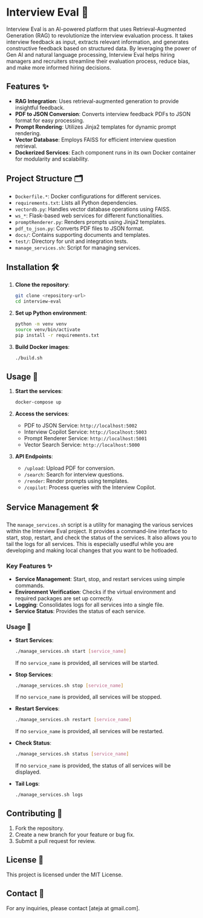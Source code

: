 # Interview Eval 🚀

Interview Eval is an AI-powered platform that uses Retrieval-Augmented Generation (RAG) to revolutionize the interview evaluation process. It takes interview feedback as input, extracts relevant information, and generates constructive feedback based on structured data. By leveraging the power of Gen AI and natural language processing, Interview Eval helps hiring managers and recruiters streamline their evaluation process, reduce bias, and make more informed hiring decisions.

## Features ✨

- **RAG Integration**: Uses retrieval-augmented generation to provide insightful feedback.
- **PDF to JSON Conversion**: Converts interview feedback PDFs to JSON format for easy processing.
- **Prompt Rendering**: Utilizes Jinja2 templates for dynamic prompt rendering.
- **Vector Database**: Employs FAISS for efficient interview question retrieval.
- **Dockerized Services**: Each component runs in its own Docker container for modularity and scalability.

## Project Structure 🗂️

- `Dockerfile.*`: Docker configurations for different services.
- `requirements.txt`: Lists all Python dependencies.
- `vectordb.py`: Handles vector database operations using FAISS.
- `ws_*`: Flask-based web services for different functionalities.
- `promptRenderer.py`: Renders prompts using Jinja2 templates.
- `pdf_to_json.py`: Converts PDF files to JSON format.
- `docs/`: Contains supporting documents and templates.
- `test/`: Directory for unit and integration tests.
- `manage_services.sh`: Script for managing services.

## Installation 🛠️

1. **Clone the repository**:
   ```bash
   git clone <repository-url>
   cd interview-eval
   ```

2. **Set up Python environment**:
   ```bash
   python -m venv venv
   source venv/bin/activate
   pip install -r requirements.txt
   ```

3. **Build Docker images**:
   ```bash
   ./build.sh
   ```

## Usage 🚀

1. **Start the services**:
   ```bash
   docker-compose up
   ```

2. **Access the services**:
   - PDF to JSON Service: `http://localhost:5002`
   - Interview Copilot Service: `http://localhost:5003`
   - Prompt Renderer Service: `http://localhost:5001`
   - Vector Search Service: `http://localhost:5000`

3. **API Endpoints**:
   - `/upload`: Upload PDF for conversion.
   - `/search`: Search for interview questions.
   - `/render`: Render prompts using templates.
   - `/copilot`: Process queries with the Interview Copilot.

## Service Management 🛠️

The `manage_services.sh` script is a utility for managing the various services within the Interview Eval project. It provides a command-line interface to start, stop, restart, and check the status of the services. It also allows you to tail the logs for all services. This is especially usedful while you are developing and making local changes that you want to be hotloaded.

### Key Features ✨

- **Service Management**: Start, stop, and restart services using simple commands.
- **Environment Verification**: Checks if the virtual environment and required packages are set up correctly.
- **Logging**: Consolidates logs for all services into a single file.
- **Service Status**: Provides the status of each service.

### Usage 🚀

- **Start Services**: 
  ```bash
  ./manage_services.sh start [service_name]
  ```
  If no `service_name` is provided, all services will be started.

- **Stop Services**: 
  ```bash
  ./manage_services.sh stop [service_name]
  ```
  If no `service_name` is provided, all services will be stopped.

- **Restart Services**: 
  ```bash
  ./manage_services.sh restart [service_name]
  ```
  If no `service_name` is provided, all services will be restarted.

- **Check Status**: 
  ```bash
  ./manage_services.sh status [service_name]
  ```
  If no `service_name` is provided, the status of all services will be displayed.

- **Tail Logs**: 
  ```bash
  ./manage_services.sh logs
  ```

## Contributing 🤝

1. Fork the repository.
2. Create a new branch for your feature or bug fix.
3. Submit a pull request for review.

## License 📄

This project is licensed under the MIT License.

## Contact 📧

For any inquiries, please contact [ateja at gmail.com].
